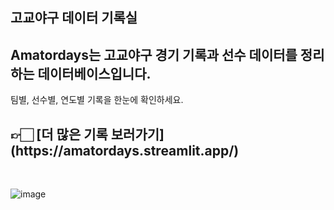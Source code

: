 <h2>고교야구 데이터 기록실</h2>  

<h2>Amatordays는 고교야구 경기 기록과 선수 데이터를 정리하는 데이터베이스입니다. </h2>
팀별, 선수별, 연도별 기록을 한눈에 확인하세요.  
&nbsp;
&nbsp;&nbsp;

<h2> 👉🏻 [더 많은 기록 보러가기](https://amatordays.streamlit.app/) </h2>

&nbsp;
&nbsp;


![image](https://github.com/user-attachments/assets/09d60d67-2889-4f2a-99e9-5648d772ce18)

